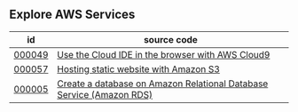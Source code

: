 ## Explore AWS Services

| id  | source code |
| ------------- | ------------- |
| [000049][000049]  | [Use the Cloud IDE in the browser with AWS Cloud9][000049-src]  |
| [000057][000057]  | [Hosting static website with Amazon S3][000057-src]  |
| [000005][000005]  | [Create a database on Amazon Relational Database Service (Amazon RDS)][000005-src]  | 
                                                       
[000049]: https://000049.awsstudygroup.com/
[000049-src]: ABCXYZ

[000057]: https://000057.awsstudygroup.com/
[000057-src]: ABCXYZ

[000005]: https://000005.awsstudygroup.com/
[000005-src]: ABCXYZ

